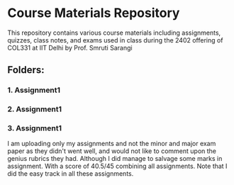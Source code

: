 # Course Materials Repository

This repository contains various course materials including assignments, quizzes, class notes, and exams used in class during the 2402 offering of COL331 at IIT Delhi by Prof. Smruti Sarangi

## Folders:

### 1. Assignment1
### 2. Assignment1
### 3. Assignment1

I am uploading only my assignments and not the minor and major exam paper as they didn't went well, and would not like to comment upon the genius rubrics they had. Although I did manage to salvage some marks in assignment. With a score of 40.5/45 combining all assignments. Note that I did the easy track in all these assignments.
